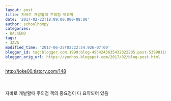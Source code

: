 ```yaml
---
layout: post
title: 자바로 개발할때 주의점-책요약
date: '2017-02-22T18:09:00.000-08:00'
author: schoolhompy
categories:
- BACKEND
tags:
- JAVA
modified_time: '2017-06-25T02:22:54.926-07:00'
blogger_id: tag:blogger.com,1999:blog-4954243635432022205.post-5399811064259795664
blogger_orig_url: https://yunhos.blogspot.com/2017/02/blog-post.html
---
```


http://joke00.tistory.com/148<br/><br/>&nbsp;<br/><br/><span style="font-weight:400;">자바로 개발할때 주의점 책의 중요점이 다 요약되어 있음</span>